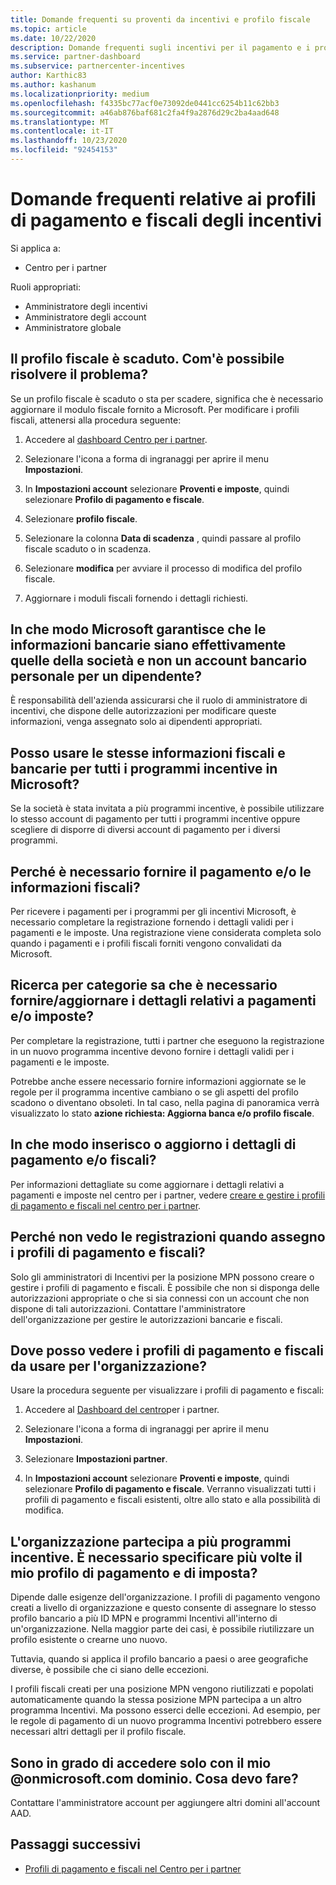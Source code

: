 ```yaml
---
title: Domande frequenti su proventi da incentivi e profilo fiscale
ms.topic: article
ms.date: 10/22/2020
description: Domande frequenti sugli incentivi per il pagamento e i profili fiscali. Le domande includono il motivo per cui non è possibile visualizzare i profili di pagamento e fiscali e le operazioni da eseguire.
ms.service: partner-dashboard
ms.subservice: partnercenter-incentives
author: Karthic83
ms.author: kashanum
ms.localizationpriority: medium
ms.openlocfilehash: f4335bc77acf0e73092de0441cc6254b11c62bb3
ms.sourcegitcommit: a46ab876baf681c2fa4f9a2876d29c2ba4aad648
ms.translationtype: MT
ms.contentlocale: it-IT
ms.lasthandoff: 10/23/2020
ms.locfileid: "92454153"
---
```

# <a name="frequently-asked-questions-regarding-incentives-payout-and-tax-profiles"></a>Domande frequenti relative ai profili di pagamento e fiscali degli incentivi

Si applica a:

- Centro per i partner

Ruoli appropriati:

- Amministratore degli incentivi
- Amministratore degli account
- Amministratore globale

## <a name="my-tax-profile-has-expired-how-do-i-fix-this"></a>Il profilo fiscale è scaduto. Com'è possibile risolvere il problema?

Se un profilo fiscale è scaduto o sta per scadere, significa che è necessario aggiornare il modulo fiscale fornito a Microsoft. Per modificare i profili fiscali, attenersi alla procedura seguente:

1. Accedere al [dashboard Centro per i partner](https://partner.microsoft.com/dashboard/).

2. Selezionare l'icona a forma di ingranaggi per aprire il menu **Impostazioni**.

3. In **Impostazioni account** selezionare **Proventi e imposte**, quindi selezionare **Profilo di pagamento e fiscale**.

4. Selezionare **profilo fiscale**.

5. Selezionare la colonna **Data di scadenza** , quindi passare al profilo fiscale scaduto o in scadenza.

6. Selezionare **modifica** per avviare il processo di modifica del profilo fiscale.

7. Aggiornare i moduli fiscali fornendo i dettagli richiesti.

## <a name="how-does-microsoft-ensure-that-the-bank-information-is-indeed-that-of-the-company-and-not-a-personal-bank-account-for-an-employee"></a>In che modo Microsoft garantisce che le informazioni bancarie siano effettivamente quelle della società e non un account bancario personale per un dipendente?

È responsabilità dell'azienda assicurarsi che il ruolo di amministratore di incentivi, che dispone delle autorizzazioni per modificare queste informazioni, venga assegnato solo ai dipendenti appropriati.

## <a name="can-i-use-the-same-bank-and-tax-details-for-all-incentive-programs-at-microsoft"></a>Posso usare le stesse informazioni fiscali e bancarie per tutti i programmi incentive in Microsoft?

Se la società è stata invitata a più programmi incentive, è possibile utilizzare lo stesso account di pagamento per tutti i programmi incentive oppure scegliere di disporre di diversi account di pagamento per i diversi programmi.

## <a name="why-do-i-need-to-provide-my-payout-andor-tax-details"></a>Perché è necessario fornire il pagamento e/o le informazioni fiscali?

Per ricevere i pagamenti per i programmi per gli incentivi Microsoft, è necessario completare la registrazione fornendo i dettagli validi per i pagamenti e le imposte. Una registrazione viene considerata completa solo quando i pagamenti e i profili fiscali forniti vengono convalidati da Microsoft.

## <a name="how-do-i-know-that-i-need-to-provideupdate-my-payout-andor-tax-details"></a>Ricerca per categorie sa che è necessario fornire/aggiornare i dettagli relativi a pagamenti e/o imposte?

Per completare la registrazione, tutti i partner che eseguono la registrazione in un nuovo programma incentive devono fornire i dettagli validi per i pagamenti e le imposte.

Potrebbe anche essere necessario fornire informazioni aggiornate se le regole per il programma incentive cambiano o se gli aspetti del profilo scadono o diventano obsoleti. In tal caso, nella pagina di panoramica verrà visualizzato lo stato **azione richiesta: Aggiorna banca e/o profilo fiscale**.

## <a name="how-do-i-provide-update-my-payout-and-or-tax-details"></a>In che modo inserisco o aggiorno i dettagli di pagamento e/o fiscali?

Per informazioni dettagliate su come aggiornare i dettagli relativi a pagamenti e imposte nel centro per i partner, vedere [creare e gestire i profili di pagamento e fiscali nel centro per i partner](./incentives-create-and-manage-your-payout-and-tax-profiles.md).

## <a name="why-dont-i-see-my-enrollments-when-i-go-to-assign-my-payout-and-tax-profile"></a>Perché non vedo le registrazioni quando assegno i profili di pagamento e fiscali?

Solo gli amministratori di Incentivi per la posizione MPN possono creare o gestire i profili di pagamento e fiscali. È possibile che non si disponga delle autorizzazioni appropriate o che si sia connessi con un account che non dispone di tali autorizzazioni. Contattare l'amministratore dell'organizzazione per gestire le autorizzazioni bancarie e fiscali.

## <a name="where-can-i-see-the-payout-and-tax-profiles-for-my-organization-that-i-can-use"></a>Dove posso vedere i profili di pagamento e fiscali da usare per l'organizzazione?

Usare la procedura seguente per visualizzare i profili di pagamento e fiscali:

1. Accedere al [Dashboard del centro](https://partner.microsoft.com/dashboard)per i partner.

2. Selezionare l'icona a forma di ingranaggi per aprire il menu **Impostazioni**.

3. Selezionare **Impostazioni partner**.

4. In **Impostazioni account** selezionare **Proventi e imposte**, quindi selezionare **Profilo di pagamento e fiscale**. Verranno visualizzati tutti i profili di pagamento e fiscali esistenti, oltre allo stato e alla possibilità di modifica.

## <a name="my-organization-is-participating-in-multiple-incentive-programs-do-i-need-to-provide-my-payment-and-tax-profile-multiple-times"></a>L'organizzazione partecipa a più programmi incentive. È necessario specificare più volte il mio profilo di pagamento e di imposta?

Dipende dalle esigenze dell'organizzazione. I profili di pagamento vengono creati a livello di organizzazione e questo consente di assegnare lo stesso profilo bancario a più ID MPN e programmi Incentivi all'interno di un'organizzazione. Nella maggior parte dei casi, è possibile riutilizzare un profilo esistente o crearne uno nuovo.

Tuttavia, quando si applica il profilo bancario a paesi o aree geografiche diverse, è possibile che ci siano delle eccezioni.

I profili fiscali creati per una posizione MPN vengono riutilizzati e popolati automaticamente quando la stessa posizione MPN partecipa a un altro programma Incentivi. Ma possono esserci delle eccezioni. Ad esempio, per le regole di pagamento di un nuovo programma Incentivi potrebbero essere necessari altri dettagli per il profilo fiscale.  

## <a name="im-only-able-to-sign-in-with-my-onmicrosoftcom-domain-what-should-i-do"></a>Sono in grado di accedere solo con il mio @onmicrosoft.com dominio. Cosa devo fare?

Contattare l'amministratore account per aggiungere altri domini all'account AAD.

## <a name="next-steps"></a>Passaggi successivi

- [Profili di pagamento e fiscali nel Centro per i partner](incentives-create-and-manage-your-payout-and-tax-profiles.md)